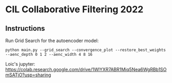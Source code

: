 # CIL Collaborative Filtering 2022

## Instructions
Run Grid Search for the autoencoder model:
```shell
python main.py --grid_search --convergence_plot --restore_best_weights --aenc_depth 0 1 2 --aenc_width 4 8 16
```


Loic's jupyter:
https://colab.research.google.com/drive/1WlYXR7ABR1Miq5Nea6WgRBb1SOmSATjO?usp=sharing
